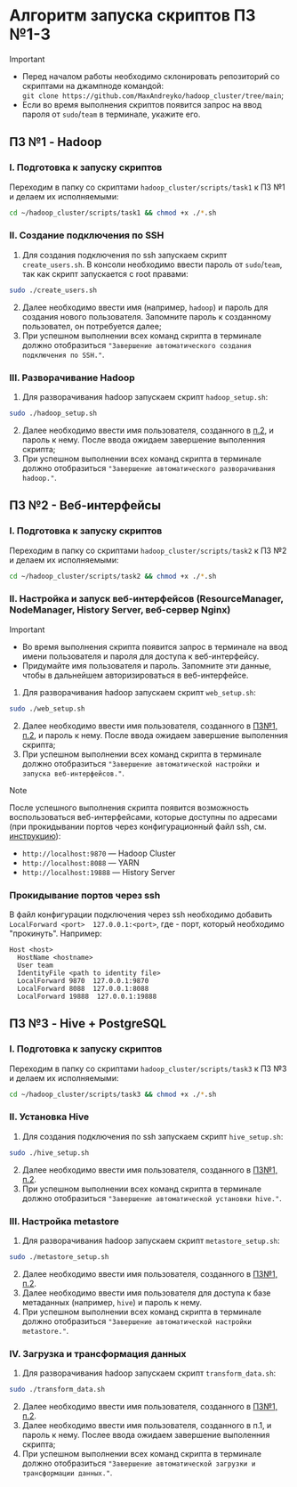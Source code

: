 # Алгоритм запуска скриптов ПЗ №1-3
> [!IMPORTANT]
> - Перед началом работы необходимо склонировать репозиторий со скриптами на джампноде командой:  
> `git clone https://github.com/MaxAndreyko/hadoop_cluster/tree/main`;
> - Если во время выполнения скриптов появится запрос на ввод пароля от `sudo`/`team` в терминале, укажите его.

## ПЗ №1 - Hadoop
### I. Подготовка к запуску скриптов
Переходим в папку со скриптами `hadoop_cluster/scripts/task1` к ПЗ №1 и делаем их исполняемыми:
```bash
cd ~/hadoop_cluster/scripts/task1 && chmod +x ./*.sh
```
### II. Создание подключения по SSH
1. Для создания подключения по ssh запускаем скрипт `create_users.sh`. В консоли необходимо ввести пароль от `sudo`/`team`, так как скрипт запускается с root правами:
```bash
sudo ./create_users.sh
```
2. Далее необходимо ввести имя (например, `hadoop`) и пароль для создания нового пользователя. Запомните пароль к созданному пользовател, он потребуется далее;
3. При успешном выполнении всех команд скрипта в терминале должно отобразиться `"Завершение автоматического создания подключения по SSH."`.
### III. Разворачивание Hadoop
1. Для разворачивания hadoop запускаем скрипт `hadoop_setup.sh`:
```bash
sudo ./hadoop_setup.sh
```
2. Далее необходимо ввести имя пользователя, созданного в [п.2](https://github.com/MaxAndreyko/hadoop_cluster/tree/main?tab=readme-ov-file#ii-%D1%81%D0%BE%D0%B7%D0%B4%D0%B0%D0%BD%D0%B8%D0%B5-%D0%BF%D0%BE%D0%B4%D0%BA%D0%BB%D1%8E%D1%87%D0%B5%D0%BD%D0%B8%D1%8F-%D0%BF%D0%BE-ssh), и пароль к нему. После ввода ожидаем завершение выполенния скрипта;
3. При успешном выполнении всех команд скрипта в терминале должно отобразиться `"Завершение автоматического разворачивания hadoop."`.

## ПЗ №2 - Веб-интерфейсы
### I. Подготовка к запуску скриптов
Переходим в папку со скриптами `hadoop_cluster/scripts/task2` к ПЗ №2 и делаем их исполняемыми:
```bash
cd ~/hadoop_cluster/scripts/task2 && chmod +x ./*.sh
```
### II. Настройка и запуск веб-интерфейсов (ResourceManager, NodeManager, History Server, веб-сервер Nginx)
> [!IMPORTANT]
> - Во время выполнения скрипта появится запрос в терминале на ввод имени пользователя и пароля для доступа к веб-интерфейсу.
> - Придумайте имя пользователя и пароль. Запомните эти данные, чтобы в дальнейшем авторизироваться в веб-интерфейсе. 
1. Для разворачивания hadoop запускаем скрипт `web_setup.sh`:
```bash
sudo ./web_setup.sh
```
2. Далее необходимо ввести имя пользователя, созданного в [ПЗ№1, п.2](https://github.com/MaxAndreyko/hadoop_cluster/tree/main?tab=readme-ov-file#ii-%D1%81%D0%BE%D0%B7%D0%B4%D0%B0%D0%BD%D0%B8%D0%B5-%D0%BF%D0%BE%D0%B4%D0%BA%D0%BB%D1%8E%D1%87%D0%B5%D0%BD%D0%B8%D1%8F-%D0%BF%D0%BE-ssh), и пароль к нему. После ввода ожидаем завершение выполенния скрипта;
4. При успешном выполнении всех команд скрипта в терминале должно отобразиться `"Завершение автоматической настройки и запуска веб-интерфейсов."`.
> [!NOTE]
> После успешного выполнения скрипта появится возможность воспользоваться веб-интерфейсами, которые доступны по адресами (при прокидывании портов через конфигурационный файл ssh, см. [инструкцию](https://github.com/MaxAndreyko/hadoop_cluster/blob/main/README.md#прокидывание-портов-через-ssh)):
> - `http://localhost:9870` — Hadoop Cluster
> - `http://localhost:8088` — YARN
> - `http://localhost:19888` — History Server
### Прокидывание портов через ssh
В файл конфигурации подключения через ssh необходимо добавить `LocalForward <port>  127.0.0.1:<port>`, где <port> - порт, который необходимо "прокинуть".
Например:
```
Host <host>
  HostName <hostname>
  User team
  IdentityFile <path to identity file>
  LocalForward 9870  127.0.0.1:9870
  LocalForward 8088  127.0.0.1:8088
  LocalForward 19888  127.0.0.1:19888
```

## ПЗ №3 - Hive + PostgreSQL
### I. Подготовка к запуску скриптов
Переходим в папку со скриптами `hadoop_cluster/scripts/task3` к ПЗ №3 и делаем их исполняемыми:
```bash
cd ~/hadoop_cluster/scripts/task3 && chmod +x ./*.sh
```
### II. Установка Hive
1. Для создания подключения по ssh запускаем скрипт `hive_setup.sh`:
```bash
sudo ./hive_setup.sh
```
2. Далее необходимо ввести имя пользователя, созданного в [ПЗ№1, п.2](https://github.com/MaxAndreyko/hadoop_cluster/tree/main?tab=readme-ov-file#ii-%D1%81%D0%BE%D0%B7%D0%B4%D0%B0%D0%BD%D0%B8%D0%B5-%D0%BF%D0%BE%D0%B4%D0%BA%D0%BB%D1%8E%D1%87%D0%B5%D0%BD%D0%B8%D1%8F-%D0%BF%D0%BE-ssh).
3. При успешном выполнении всех команд скрипта в терминале должно отобразиться `"Завершение автоматической установки hive."`.
### III. Настройка metastore
1. Для разворачивания hadoop запускаем скрипт `metastore_setup.sh`:
```bash
sudo ./metastore_setup.sh
```
2. Далее необходимо ввести имя пользователя, созданного в [ПЗ№1, п.2](https://github.com/MaxAndreyko/hadoop_cluster/tree/main?tab=readme-ov-file#ii-%D1%81%D0%BE%D0%B7%D0%B4%D0%B0%D0%BD%D0%B8%D0%B5-%D0%BF%D0%BE%D0%B4%D0%BA%D0%BB%D1%8E%D1%87%D0%B5%D0%BD%D0%B8%D1%8F-%D0%BF%D0%BE-ssh).
3. Далее необходимо ввести имя пользователя для доступа к базе метаданных (например, `hive`) и пароль к нему.
4. При успешном выполнении всех команд скрипта в терминале должно отобразиться `"Завершение автоматической настройки metastore."`.
### IV. Загрузка и трансформация данных
1. Для разворачивания hadoop запускаем скрипт `transform_data.sh`:
```bash
sudo ./transform_data.sh
```
2. Далее необходимо ввести имя пользователя, созданного в [ПЗ№1, п.2](https://github.com/MaxAndreyko/hadoop_cluster/tree/main?tab=readme-ov-file#ii-%D1%81%D0%BE%D0%B7%D0%B4%D0%B0%D0%BD%D0%B8%D0%B5-%D0%BF%D0%BE%D0%B4%D0%BA%D0%BB%D1%8E%D1%87%D0%B5%D0%BD%D0%B8%D1%8F-%D0%BF%D0%BE-ssh).
3. Далее необходимо ввести имя пользователя, созданного в п.1, и пароль к нему. Послее ввода ожидаем завершение выполенния скрипта;
4. При успешном выполнении всех команд скрипта в терминале должно отобразиться `"Завершение автоматической загрузки и трансформации данных."`.
